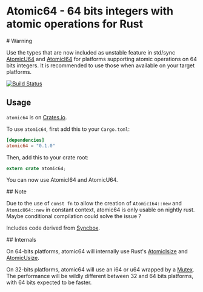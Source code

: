 # Atomic64 - 64 bits integers with atomic operations for Rust


# Warning

Use the types that are now included as unstable feature in std/sync [AtomicU64](https://doc.rust-lang.org/std/sync/atomic/struct.AtomicI64.html) and [AtomicI64](https://doc.rust-lang.org/std/sync/atomic/struct.AtomicI64.html) for platforms supporting atomic operations on 64 bits integers. It is recommended to use those when available on your target platforms.

[![Build Status](https://travis-ci.org/obourgain/rust-atomic64.svg?branch=master)](https://travis-ci.org/obourgain/rust-atomic64)

## Usage

`atomic64` is on [Crates.io](https://crates.io/crates/atomic64).

To use `atomic64`, first add this to your `Cargo.toml`:

```toml
[dependencies]
atomic64 = "0.1.0"
```

Then, add this to your crate root:

```rust
extern crate atomic64;
```

You can now use AtomicI64 and AtomicU64.

## Note

Due to the use of `const fn` to allow the creation of `AtomicI64::new` and `AtomicU64::new` in constant context, atomic64 is only usable on nightly rust. Maybe conditional compilation could solve the issue ?

Includes code derived from [Syncbox](https://crates.io/crates/syncbox).

## Internals

On 64-bits platforms, atomic64 will internally use Rust's [AtomicIsize](https://doc.rust-lang.org/std/sync/atomic/struct.AtomicIsize.html) and [AtomicUsize](https://doc.rust-lang.org/std/sync/atomic/struct.AtomicUsize.html).

On 32-bits platforms, atomic64 will use an i64 or u64 wrapped by a [Mutex](https://doc.rust-lang.org/std/sync/struct.Mutex.html). The performance will be wildly different between 32 and 64 bits platforms, with 64 bits expected to be faster.
